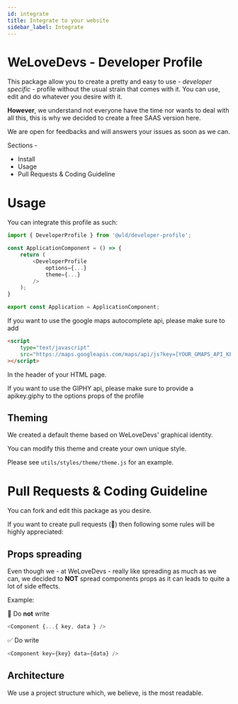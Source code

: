 ```yaml
---
id: integrate
title: Integrate to your website
sidebar_label: Integrate
---
```


# WeLoveDevs - Developer Profile

This package allow you to create a pretty and easy to use - _developer specific_ - profile without the usual strain that comes with it.
You can use, edit and do whatever you desire with it.

**However**, we understand not everyone have the time nor wants to deal with all this, this is why we decided to create a free SAAS version here.

We are open for feedbacks and will answers your issues as soon as we can.

Sections -

-   Install
-   Usage
-   Pull Requests & Coding Guideline

# Usage

You can integrate this profile as such:

```javascript
import { DeveloperProfile } from '@wld/developer-profile';

const ApplicationComponent = () => {
    return (
        <DeveloperProfile
            options={...}
            theme={...}
        />
    );
}

export const Application = ApplicationComponent;
```

If you want to use the google maps autocomplete api, please make sure to add

```html
<script
    type="text/javascript"
    src="https://maps.googleapis.com/maps/api/js?key=[YOUR_GMAPS_API_KEY]&libraries=places"
></script>
```

In the header of your HTML page.

If you want to use the GIPHY api, please make sure to provide a apikey.giphy to the options props of the profile

## Theming

We created a default theme based on WeLoveDevs' graphical identity.

You can modify this theme and create your own unique style.

Please see `utils/styles/theme/theme.js` for an example.

# Pull Requests & Coding Guideline

You can fork and edit this package as you desire.

If you want to create pull requests (💙) then following some rules will be highly appreciated:

## Props spreading

Even though we - at WeLoveDevs - really like spreading as much as we can, we decided to **NOT** spread components props as it can leads to quite a lot of side effects.

Example:

🚫 Do **not** write

```javascript
<Component {...{ key, data } />
```

✅ Do write

```javascript
<Component key={key} data={data} />
```

## Architecture

We use a project structure which, we believe, is the most readable.

```

```
